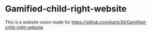 # Gamified-child-right-website
This is a website vision made for https://github.com/kartz34/Gamified-child-right-website

